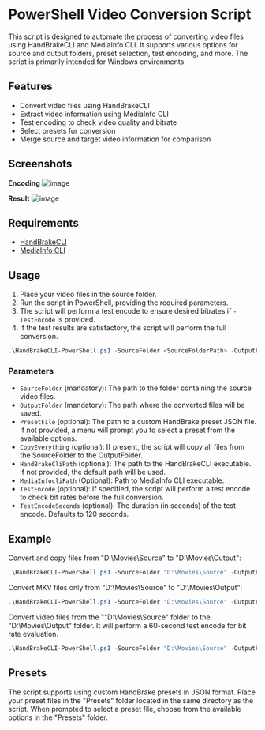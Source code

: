 # PowerShell Video Conversion Script

This script is designed to automate the process of converting video files using HandBrakeCLI and MediaInfo CLI. It supports various options for source and output folders, preset selection, test encoding, and more. The script is primarily intended for Windows environments.

## Features

- Convert video files using HandBrakeCLI
- Extract video information using MediaInfo CLI
- Test encoding to check video quality and bitrate
- Select presets for conversion
- Merge source and target video information for comparison

## Screenshots
**Encoding**
![image](https://github.com/Rouzax/HandBrakeCLI-PowerShell/assets/4103090/65dcbf0f-33cf-4206-afeb-4fddd090578a)

**Result**
![image](https://github.com/Rouzax/HandBrakeCLI-PowerShell/assets/4103090/e650d8ca-6035-4316-90b4-4e5626e26fd0)

## Requirements

- [HandBrakeCLI](https://handbrake.fr/downloads2.php)
- [MediaInfo CLI](https://mediaarea.net/en/MediaInfo/Download)

## Usage

1. Place your video files in the source folder.
2. Run the script in PowerShell, providing the required parameters.
3. The script will perform a test encode to ensure desired bitrates if `-TestEncode` is provided.
4. If the test results are satisfactory, the script will perform the full conversion.

```powershell
.\HandBrakeCLI-PowerShell.ps1 -SourceFolder <SourceFolderPath> -OutputFolder <OutputFolderPath> [-PresetFile <PresetFilePath>] [-CopyEverything] [-HandBrakeCliPath <HandBrakeCLIPath>] [-TestEncode] [-TestEncodeSeconds <TestDuration>]
```

### Parameters

- `SourceFolder` (mandatory): The path to the folder containing the source video files.
- `OutputFolder` (mandatory): The path where the converted files will be saved.
- `PresetFile` (optional): The path to a custom HandBrake preset JSON file. If not provided, a menu will prompt you to select a preset from the available options.
- `CopyEverything` (optional): If present, the script will copy all files from the SourceFolder to the OutputFolder.
- `HandBrakeCliPath` (optional): The path to the HandBrakeCLI executable. If not provided, the default path will be used.
- `MediaInfocliPath` (Optional): Path to MediaInfo CLI executable.
- `TestEncode` (optional): If specified, the script will perform a test encode to check bit rates before the full conversion.
- `TestEncodeSeconds` (optional): The duration (in seconds) of the test encode. Defaults to 120 seconds.
  
## Example

Convert and copy files from "D:\Movies\Source" to "D:\Movies\Output":

```powershell
.\HandBrakeCLI-PowerShell.ps1 -SourceFolder "D:\Movies\Source" -OutputFolder "D:\Movies\Output"
```

Convert MKV files only from "D:\Movies\Source" to "D:\Movies\Output":

```powershell
.\HandBrakeCLI-PowerShell.ps1 -SourceFolder "D:\Movies\Source" -OutputFolder "D:\Movies\Output" -ConvertOnly
```

Convert video files from the ""D:\Movies\Source" folder to the "D:\Movies\Output" folder. It will perform a 60-second test encode for bit rate evaluation.

```powershell
.\HandBrakeCLI-PowerShell.ps1 -SourceFolder "D:\Movies\Source" -OutputFolder "D:\Movies\Output" -TestEncode -TestEncodeSeconds 60
```

## Presets

The script supports using custom HandBrake presets in JSON format. Place your preset files in the "Presets" folder located in the same directory as the script. When prompted to select a preset file, choose from the available options in the "Presets" folder.
